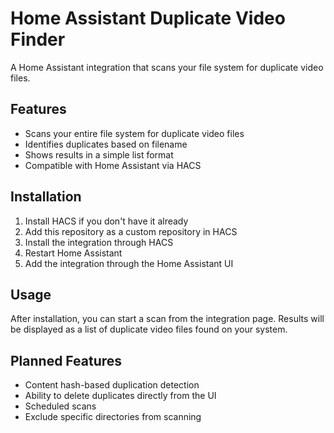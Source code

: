 # Home Assistant Duplicate Video Finder

A Home Assistant integration that scans your file system for duplicate video files.

## Features

- Scans your entire file system for duplicate video files
- Identifies duplicates based on filename
- Shows results in a simple list format
- Compatible with Home Assistant via HACS

## Installation

1. Install HACS if you don't have it already
2. Add this repository as a custom repository in HACS
3. Install the integration through HACS
4. Restart Home Assistant
5. Add the integration through the Home Assistant UI

## Usage

After installation, you can start a scan from the integration page. Results will be displayed as a list of duplicate video files found on your system.

## Planned Features

- Content hash-based duplication detection
- Ability to delete duplicates directly from the UI
- Scheduled scans
- Exclude specific directories from scanning

